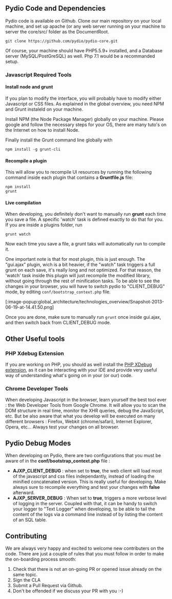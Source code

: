 ## Pydio Code and Dependencies

Pydio code is available on Github. Clone our main repository on your local machine, and set up apache (or any web server running on your machine to server the core/src/ folder as the DocumentRoot.
 
    git clone https://github.com/pydio/pydio-core.git
 
Of course, your machine should have PHP5.5.9+ installed, and a Database server (MySQL/PostGreSQL) as well. Php 7.1 would be a recommanded setup.

### Javascript Required Tools

#### Install node and grunt

If you plan to modify the interface, you will probably have to modify either Javascript or CSS files. As explained in the global overview, you need NPM and Grunt instaleld on your machine.

Install NPM (the Node Package Manager) globally on your machine. Please google and follow the necessary steps for your OS, there are many tuto's on the Internet on how to install Node.

Finally install the Grunt command line globally with 

    npm install -g grunt-cli

#### Recompile a plugin

This will allow you to recompile UI resources by running the following command inside each plugin that contains a **Gruntfile.js** file: 

    npm install
    grunt

#### Live compilation

When developing, you definitely don't want to manually run **grunt** each time you save a file. A specific 'watch' task is defined exactly to do that for you. If you are inside a plugins folder, run 

    grunt watch
    
Now each time you save a file, a grunt taks will automatically run to compile it. 

One important note is that for most plugin, this is just enough. The "gui.ajax" plugin, wich is a bit heavier, if the "watch" task triggers a full grunt on each save, it's really long and not optimized. For that reason, the 'watch' task inside this plugin will just recompile the modified library, without going through the rest of minification tasks. To be able to see the changes in your browser, you will have to switch pydio to "CLIENT_DEBUG" mode, by editing `conf/bootstrap_context.php` file.

[:image-popup:global_architecture/technologies_overview/Snapshot-2013-06-19-at-14.41.50.png]

Once you are done, make sure to manually run `grunt` once inside gui.ajax, and then switch back from CLIENT_DEBUG mode. 

## Other Useful tools

### PHP Xdebug Extension

If you are working on PHP, you should as well install the [PHP XDebug extension](https://xdebug.org/), as it can be interacting with your IDE and provide very useful way of understanding what's going on in your (or our) code.

### Chrome Developer Tools

When developing Javascript in the browser, learn yourself the best tool ever : the Web Developer Tools from Google Chrome. It will allow you to scan the DOM structure in real time, monitor the XHR queries, debug the JavaScript, etc. But be also aware that what you develop will be executed on many different browsers : Firefox, Webkit (chrome/safari), Internet Explorer, Opera, etc… Always test your changes on all browser.

## Pydio Debug Modes

When developing on Pydio, there are two configurations that you must be aware of in the **conf/bootstrap_context.php** file :

- **AJXP_CLIENT_DEBUG** : when set to **true**, the web client will load most of the javascript and css files independantly, instead of loading the minified concatenated version. This is really useful for developing. Make always sure to recompile everything and test your changes with **false** afterward.
- **AJXP_SERVER_DEBUG** : When set to **true**, triggers a more verbose level of logging in the server. Coupled with that, it can be handy to switch your logger to "Text Logger" when developing, to be able to tail the content of the logs via a command line instead of by listing the content of an SQL table.

## Contributing

We are always very happy and excited to welcome new contributers on the code. There are just a couple of rules that you must follow in order to make the on-boarding process smooth: 

1. Check that there is not an on-going PR or opened issue already on the same topic.
2. Sign the CLA
3. Submit a Pull Request via Github.
4. Don't be offended if we discuss your PR with you :-)